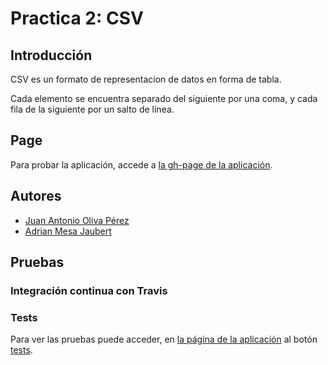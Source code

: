 Practica 2: CSV
===============

## Introducción

CSV es un formato de representacion de datos en forma de tabla.

Cada elemento se encuentra separado del siguiente por una coma, y cada fila de la siguiente por un salto de línea.

## Page

Para probar la aplicación, accede a [la gh-page de la aplicación](http://alu0100614220.github.io/csv).

## Autores

* [Juan Antonio Oliva Pérez](https://alu0100502923.github.io/)
* [Adrian Mesa Jaubert](http://alu0100614220.github.io/)

## Pruebas

### Integración continua con Travis


### Tests

Para ver las pruebas puede acceder, en [la página de la aplicación](http://mauriciomcavalleris.github.io/CSV/) al botón  [tests](http://mauriciomcavalleris.github.io/CSV/tests/index.html).
